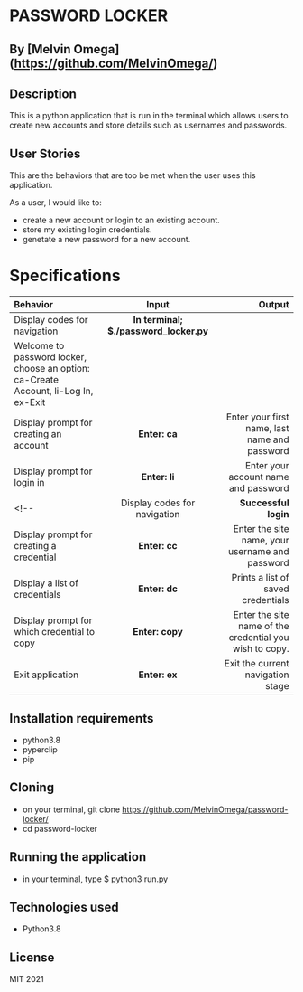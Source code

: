 # PASSWORD LOCKER

## By [Melvin Omega] (https://github.com/MelvinOmega/)

## Description
This is a python application that is run in the terminal which allows users to create new accounts and store details such as usernames and passwords.

## User Stories
This are the behaviors that are too be met when the user uses this application.

As a user, I would like to:
* create a new account or login to an existing account.
* store my existing login credentials.
* genetate a new password for a new account.

# Specifications

| Behavior |Input | Output|
| :-------------- | :----------------: | --------------------: |
| Display codes for navigation | **In terminal; $./password_locker.py** |
Welcome to password locker, choose an option: ca-Create Account, li-Log In, ex-Exit |
| Display prompt for creating an account | **Enter: ca** | Enter your first name, last name and password |
| Display prompt for login in | **Enter: li** | Enter your account name and password |
<!-- | Display codes for navigation | **Successful login** | Choose an option: cc - Create Credential, dc - Display Credentials, copy - Copy Credential, ex - exit |
| Display prompt for creating a credential | **Enter: cc** | Enter the site name, your username and password |
| Display a list of credentials | **Enter: dc** | Prints a list of saved credentials |
| Display prompt for which credential to copy | **Enter: copy** | Enter the site name of the credential you wish to copy. | -->
| Exit application | **Enter: ex** | Exit the current navigation stage |

## Installation requirements
* python3.8
* pyperclip
* pip

## Cloning
* on your terminal,
 git clone https://github.com/MelvinOmega/password-locker/
* cd password-locker

## Running the application
* in your terminal, 
type $ python3 run.py

## Technologies used
* Python3.8

## License
MIT 2021 